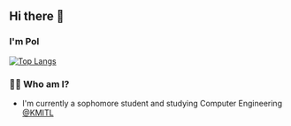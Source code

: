 ## Hi there 👋
### I'm Pol
[![Top Langs](https://github-readme-stats.vercel.app/api/top-langs/?username=Palapolla&layout=compact&theme=vue-dark&hide_border=true&langs_count=10)](https://github.com/anuraghazra/github-readme-stats)
### 🧑🏻 Who am I?
- I'm currently a sophomore student and studying Computer Engineering [@KMITL](https://www.kmitl.ac.th/en)




<!--
**Palapolla/Palapolla** is a ✨ _special_ ✨ repository because its `README.md` (this file) appears on your GitHub profile.

Here are some ideas to get you started:

- 🔭 I’m currently working on ...
- 🌱 I’m currently learning ...
- 👯 I’m looking to collaborate on ...
- 🤔 I’m looking for help with ...
- 💬 Ask me about ...
- 📫 How to reach me: ...
- 😄 Pronouns: ...
- ⚡ Fun fact: ...
-->
